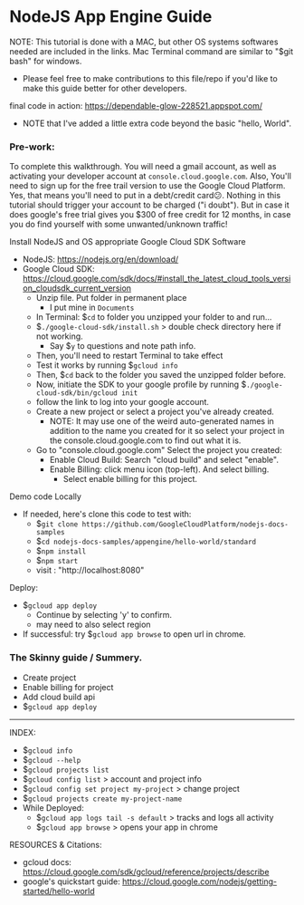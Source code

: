 # NodeJS App Engine Guide

NOTE: This tutorial is done with a MAC, but other OS systems softwares needed are included in the links. Mac Terminal command are similar to "$git bash" for windows.
- Please feel free to make contributions to this file/repo if you'd like to make this guide better for other developers.

final code in action: https://dependable-glow-228521.appspot.com/
- NOTE that I've added a little extra code beyond the basic "hello, World".

### Pre-work:

To complete this walkthrough. You will need a gmail account, as well as activating your developer account at `console.cloud.google.com`. Also, You'll need to sign up for the free trail version to use the Google Cloud Platform. Yes, that means you'll need to put in a debt/credit card😕. Nothing in this tutorial should trigger your account to be charged ("i doubt"). But in case it does google's free trial gives you $300 of free credit for 12 months, in case you do find yourself with some unwanted/unknown traffic!

Install NodeJS and OS appropriate Google Cloud SDK Software
- NodeJS: https://nodejs.org/en/download/
- Google Cloud SDK: https://cloud.google.com/sdk/docs/#install_the_latest_cloud_tools_version_cloudsdk_current_version
  - Unzip file. Put folder in permanent place
    - I put mine in `Documents`
  - In Terminal: $`cd` to folder you unzipped your folder to and run...
  - $`./google-cloud-sdk/install.sh` > double check directory here if not working.
    - Say $`y` to questions and note path info.
  - Then, you'll need to restart Terminal to take effect
  - Test it works by running $`gcloud info`
  - Then, $`cd` back to the folder you saved the unzipped folder before.
  - Now, initiate the SDK to your google profile by running $`./google-cloud-sdk/bin/gcloud init`
  - follow the link to log into your google account.
  - Create a new project or select a project you've already created.
    - NOTE: It may use one of the weird auto-generated names in addition to the name you created for it so select your project in the console.cloud.google.com to find out what it is.
  - Go to "console.cloud.google.com" Select the project you created:
    - Enable Cloud Build: Search "cloud build" and select "enable".
    - Enable Billing: click menu icon (top-left). And select billing.
      - Select enable billing for this project.

Demo code Locally
- If needed, here's clone this code to test with:
  - $`git clone https://github.com/GoogleCloudPlatform/nodejs-docs-samples`
  - $`cd nodejs-docs-samples/appengine/hello-world/standard`
  - $`npm install`
  - $`npm start`
  - visit : "http://localhost:8080"

Deploy:
- $`gcloud app deploy`
  - Continue by selecting 'y' to confirm.
  - may need to also select region
- If successful: try $`gcloud app browse` to open url in chrome.

### The Skinny guide / Summery.
- Create project
- Enable billing for project
- Add cloud build api
- $`gcloud app deploy`

----

INDEX:
- $`gcloud info`
- $`gcloud --help`
- $`gcloud projects list`
- $`gcloud config list` > account and project info
- $`gcloud config set project my-project` > change project
- $`gcloud projects create my-project-name`
- While Deployed:
  - $`gcloud app logs tail -s default` > tracks and logs all activity
  - $`gcloud app browse` > opens your app in chrome

RESOURCES & Citations:
- gcloud docs: https://cloud.google.com/sdk/gcloud/reference/projects/describe
- google's quickstart guide: https://cloud.google.com/nodejs/getting-started/hello-world
